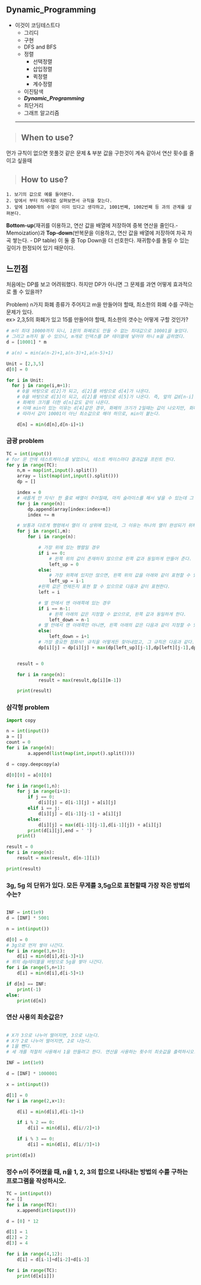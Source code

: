 ## Dynamic_Programming
   
* 이것이 코딩테스트다
  * 그리디
  * 구현
  * DFS and BFS
  * 정렬
    * 선택정렬
    * 삽입정렬
    * 퀵정렬
    * 계수정렬
  * 이진탐색
  * ***Dynamic_Programming***
  * 최단거리
  * 그래프 알고리즘
  ***   
>	## When to use?
   
먼가 규칙이 없으면 못풀것 같은 문제 & 부분 값을 구한것이 계속 같아서 연산 횟수를 줄이고 싶을때
   
>	## How to use?

>   
    1. 보기의 값으로 예를 들어본다.   
    2. 앞에서 부터 차례대로 살펴보면서 규칙을 찾는다.   
    3. 앞에 1000개의 수열이 이미 있다고 생각하고, 1001번째, 1002번째 등 과의 관계를 살펴본다.   

**Bottom-up**(재귀를 이용하고, 연산 값을 배열에 저장하여 중복 연산을 줄인다.- Memoization)과 
**Top-down**(반복문을 이용하고, 연산 값을 배열에 저장하여 차곡 차곡 쌓는다. - DP table)
이 둘 중 Top Down을 더 선호한다. 재귀함수를 돌릴 수 있는 깊이가 한정되어 있기 때문이다.    
   

## 느낀점

처음에는 DP를 보고 어려워했다. 하지만 DP가 아니면 그 문제를 과연 어떻게 효과적으로 풀 수 있을까?

Problem) n가지 화폐 종류가 주어지고 m을 만들어야 할때, 최소한의 화폐 수를 구하는 문제가 있다.   
ex> 2,3,5의 화폐가 있고 15를 만들어야 할때, 최소한의 갯수는 어떻게 구할 것인가?

```python
# m이 최대 10000까지 되니, 1원의 화폐로도 만들 수 없는 최대값으로 10001을 놓았다.
# 그리고 m까지 될 수 있으니, m개로 인덱스를 DP 테이블에 넣어야 하니 m을 곱하였다.
d = [10001] * m

# a(n) = min(a(n-2)+1,a(n-3)+1,a(n-5)+1)

Unit = [2,3,5]
d[0] = 0

for i in Unit:
  for j in range(i,m+1):
    # 0을 바탕으로 d[2]가 되고, d[2]를 바탕으로 d[4]가 나온다.
    # 0을 바탕으로 d[3]이 되고, d[2]를 바탕으로 d[5]가 나온다. 즉, 앞의 값d[n-i]이 10001이 아니면, 
    # 화폐의 크기를 더한 d[n]값도 같이 나온다.
    # 이때 min이 있는 이유는 d[4]같은 경우, 화페의 크기가 2일때는 값이 나오지만, 화페의 크기가 3일때는 나오지 않는다.
    # 따라서 값이 10001이 아닌 최소값으로 해야 하므로, min이 붙는다.

    d[n] = min(d[n],d[n-i]+1)

```

### 금광 problem 
```python
TC = int(input())
# for 문 안에 테스트케이스를 넣었으니, 테스트 케이스마다 결과값을 프린트 한다.
for y in range(TC):
    n,m = map(int,input().split())
    array = list(map(int,input().split()))
    dp = []

    index = 0
    # 새롭게 안 지식! 한 줄로 배열이 주어질때, 마치 슬라이스를 해서 넣을 수 있는데 그 핵심은 슬라이싱 범위에 변수를 넣었기에 가능하다.
    for j in range(n):
        dp.append(array[index:index+m])
        index += m

    # 보통과 다르게 행령에서 열이 더 상위에 있는데, 그 이유는 하나의 열이 완성되기 위해 모든 행의 값들이 다 계산되어져야 하기 때문이다.
    for j in range(1,m):
        for i in range(n):

            # 가장 위에 있는 행렬일 경우
            if i == 0:
                # 왼쪽 위의 값이 존재하지 않으므로 왼쪽 값과 동일하게 만들어 준다.
                left_up = 0
            else:
                # 가장 위쪽에 있지만 않으면, 왼쪽 위의 값을 아래와 같이 표현할 수 있다.
                left_up = i-1
            #왼쪽 값은 언제든지 표현 할 수 있으므로 다음과 같이 표현한다.
            left = i

            # 열 안에서 맨 아래쪽에 있는 경우
            if i == n-1:
                # 왼쪽 아래의 값은 지정할 수 없으므로, 왼쪽 값과 동일하게 한다.
                left_down = n-1
            # 열 안에서 맨 아래쪽만 아니면, 왼쪽 아래의 값은 다음과 같이 지정할 수 있다.
            else:
                left_down = i+1
            # 가장 중요한 점화식! 규칙을 어떻게든 찾아내었고, 그 규칙은 다음과 같다.
            dp[i][j] = dp[i][j] + max(dp[left_up][j-1],dp[left][j-1],dp[left_down][j-1])


    result = 0

    for i in range(n):
            result = max(result,dp[i][m-1])

    print(result)
```

### 삼각형  problem 
```python
import copy

n = int(input())
a = []
count = 0
for i in range(n):
        a.append(list(map(int,input().split())))

d = copy.deepcopy(a)

d[0][0] = a[0][0]

for i in range(1,n):
    for j in range(i+1):
        if j == 0:
            d[i][j] = d[i-1][j] + a[i][j]
        elif i == j:
            d[i][j] = d[i-1][j-1] + a[i][j]
        else:
            d[i][j] = max(d[i-1][j-1],d[i-1][j]) + a[i][j]
        print(d[i][j],end = ' ')
    print()

result = 0
for i in range(n):
    result = max(result, d[n-1][i])

print(result)
```
###  3g, 5g 의 단위가 있다. 모든 무게를 3,5g으로 표현할때 가장 작은 방법의 수는?
   
```python

INF = int(1e9)
d = [INF] * 5001

n = int(input())

d[0] = 0
# 3g으로 먼저 쌓아 나간다.
for i in range(3,n+1):
    d[i] = min(d[i],d[i-3]+1)
# 위의 dp테이블을 바탕으로 5g을 쌓아 나간다.
for i in range(5,n+1):
    d[i] = min(d[i],d[i-5]+1)

if d[n] == INF:
    print(-1)
else:
    print(d[n])
```

### 연산 사용의 최솟값은?   
```python

# X가 3으로 나누어 떨어지면, 3으로 나눈다.
# X가 2로 나누어 떨어지면, 2로 나눈다.
# 1을 뺀다.
# 세 개를 적절히 사용해서 1을 만들려고 한다. 연산을 사용하는 횟수의 최솟값을 출력하시오.

INF = int(1e9)

d = [INF] * 1000001

x = int(input())

d[1] = 0
for i in range(2,x+1):

    d[i] = min(d[i],d[i-1]+1)

    if i % 2 == 0:
        d[i] = min(d[i], d[i//2]+1)

    if i % 3 == 0:
        d[i] = min(d[i], d[i//3]+1)

print(d[x])

```

### 정수 n이 주어졌을 때, n을 1, 2, 3의 합으로 나타내는 방법의 수를 구하는 프로그램을 작성하시오.

```python
TC = int(input())
x = []
for i in range(TC):
    x.append(int(input()))

d = [0] * 12

d[1] = 1
d[2] = 2
d[3] = 4

for i in range(4,12):
    d[i] = d[i-1]+d[i-2]+d[i-3]

for i in range(TC):
    print(d[x[i]])

```
